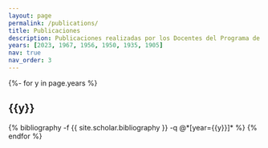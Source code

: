 ```yaml
---
layout: page
permalink: /publications/
title: Publicaciones
description: Publicaciones realizadas por los Docentes del Programa de Maestría en Ciencias de la Ingeniería
years: [2023, 1967, 1956, 1950, 1935, 1905]
nav: true
nav_order: 3
---
```

<!-- _pages/publications.md -->
<div class="publications">

{%- for y in page.years %}
  <h2 class="year">{{y}}</h2>
  {% bibliography -f {{ site.scholar.bibliography }} -q @*[year={{y}}]* %}
{% endfor %}

</div>

